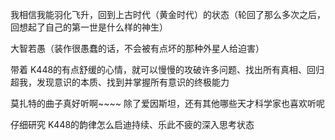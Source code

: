 我相信我能羽化飞升，回到上古时代（黄金时代）的状态（轮回了那么多次之后，回想起了自己的第一世是什么样的神生）

大智若愚（装作很愚蠢的话，不会被有点坏的那种外星人给迫害）

带着 K448的有点舒缓的心情，就可以慢慢的攻破许多问题、找出所有真相、回归超我，发现意识的本质、找到并掌握所有意识的终极能力

莫扎特的曲子真好听啊~~~~  除了爱因斯坦，还有其他哪些天才科学家也喜欢听呢

仔细研究 K448的韵律怎么启迪持续、乐此不疲的深入思考状态
